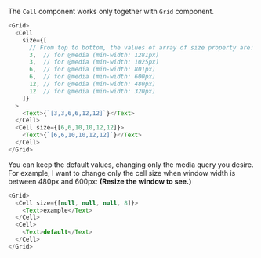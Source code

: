 The `Cell` component works only together with `Grid` component.

```js
<Grid>
  <Cell
    size={[
      // From top to bottom, the values of array of size property are:
      3,  // for @media (min-width: 1281px)
      3,  // for @media (min-width: 1025px)
      6,  // for @media (min-width: 801px)
      6,  // for @media (min-width: 600px)
      12, // for @media (min-width: 480px)
      12  // for @media (min-width: 320px)
    ]}
  >
    <Text>{`[3,3,6,6,12,12]`}</Text>
  </Cell>
  <Cell size={[6,6,10,10,12,12]}>
    <Text>{`[6,6,10,10,12,12]`}</Text>
  </Cell>
</Grid>
```

You can keep the default values, changing only the media query you desire. For example,
I want to change only the cell size when window width is between 480px and 600px:
**(Resize the window to see.)**

```js
<Grid>
  <Cell size={[null, null, null, 8]}>
    <Text>example</Text>
  </Cell>
  <Cell>
    <Text>default</Text>
  </Cell>
</Grid>
```
